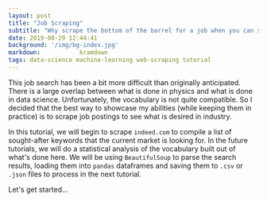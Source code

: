 ```yaml
---
layout: post
title: "Job Scraping"
subtitle: "Why scrape the bottom of the barrel for a job when you can scrape the web for one!"
date: 2019-08-29 12:44:41
background: '/img/bg-index.jpg'
markdown:           kramdown
tags: data-science machine-learning web-scraping tutorial
---
```


This job search has been a bit more difficult than originally anticipated. There is a large overlap between what is done in physics and what is done in data science. Unfortunately,
the vocabulary is not quite compatible. So I decided that the best way to showcase my abilities (while keeping them in practice) 
is to scrape job postings to see what is desired in industry. 

In this tutorial, we will begin to scrape `indeed.com` to compile a list of sought-after keywords that the current market is looking for. In the future tutorials, we will do a statistical
analysis of the vocabulary built out of what's done here. We will be using `BeautifulSoup` to parse the search results, loading them into `pandas` dataframes and saving them to `.csv` or `.json` files to process in the next tutorial.

Let's get started...

